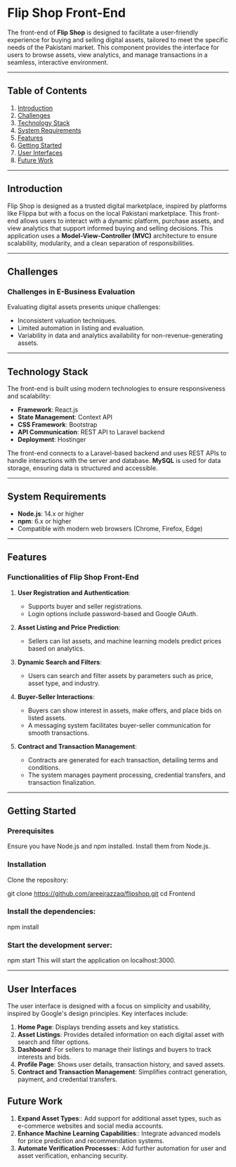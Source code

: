 # Flip Shop Front-End

The front-end of **Flip Shop** is designed to facilitate a user-friendly experience for buying and selling digital assets, tailored to meet the specific needs of the Pakistani market. This component provides the interface for users to browse assets, view analytics, and manage transactions in a seamless, interactive environment.

---

## Table of Contents
1. [Introduction](#introduction)
2. [Challenges](#challenges)
3. [Technology Stack](#technology-stack)
4. [System Requirements](#system-requirements)
5. [Features](#features)
6. [Getting Started](#getting-started)
7. [User Interfaces](#user-interfaces)
8. [Future Work](#future-work)

---

## Introduction
Flip Shop is designed as a trusted digital marketplace, inspired by platforms like Flippa but with a focus on the local Pakistani marketplace. This front-end allows users to interact with a dynamic platform, purchase assets, and view analytics that support informed buying and selling decisions. This application uses a **Model-View-Controller (MVC)** architecture to ensure scalability, modularity, and a clean separation of responsibilities.

---

## Challenges
### Challenges in E-Business Evaluation
Evaluating digital assets presents unique challenges:
- Inconsistent valuation techniques.
- Limited automation in listing and evaluation.
- Variability in data and analytics availability for non-revenue-generating assets.

---

## Technology Stack
The front-end is built using modern technologies to ensure responsiveness and scalability:
- **Framework**: React.js
- **State Management**: Context API
- **CSS Framework**: Bootstrap
- **API Communication**: REST API to Laravel backend
- **Deployment**: Hostinger

The front-end connects to a Laravel-based backend and uses REST APIs to handle interactions with the server and database. **MySQL** is used for data storage, ensuring data is structured and accessible.

---

## System Requirements
- **Node.js**: 14.x or higher
- **npm**: 6.x or higher
- Compatible with modern web browsers (Chrome, Firefox, Edge)

---

## Features
### Functionalities of Flip Shop Front-End
1. **User Registration and Authentication**:
   - Supports buyer and seller registrations.
   - Login options include password-based and Google OAuth.
   
2. **Asset Listing and Price Prediction**:
   - Sellers can list assets, and machine learning models predict prices based on analytics.

3. **Dynamic Search and Filters**:
   - Users can search and filter assets by parameters such as price, asset type, and industry.

4. **Buyer-Seller Interactions**:
   - Buyers can show interest in assets, make offers, and place bids on listed assets.
   - A messaging system facilitates buyer-seller communication for smooth transactions.

5. **Contract and Transaction Management**:
   - Contracts are generated for each transaction, detailing terms and conditions.
   - The system manages payment processing, credential transfers, and transaction finalization.

---

## Getting Started

### Prerequisites
Ensure you have Node.js and npm installed. Install them from Node.js.

### Installation
Clone the repository:

git clone https://github.com/areejrazzaq/flipshop.git
cd Frontend

### Install the dependencies:

npm install

### Start the development server:

npm start
This will start the application on localhost:3000.

---

## User Interfaces
The user interface is designed with a focus on simplicity and usability, inspired by Google's design principles. Key interfaces include:
1. **Home Page**: Displays trending assets and key statistics.
2. **Asset Listings**: Provides detailed information on each digital asset with search and filter options.
3. **Dashboard**: For sellers to manage their listings and buyers to track interests and bids.
4. **Profile Page**: Shows user details, transaction history, and saved assets.
5. **Contract and Transaction Management**: Simplifies contract generation, payment, and credential transfers.


## Future Work
1. **Expand Asset Types**:: Add support for additional asset types, such as e-commerce websites and social media accounts.
2. **Enhance Machine Learning Capabilities**:: Integrate advanced models for price prediction and recommendation systems.
3. **Automate Verification Processes**:: Add further automation for user and asset verification, enhancing security.
